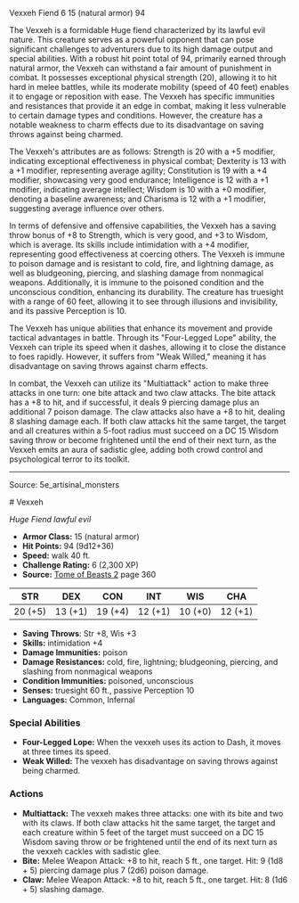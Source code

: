 <MonsterName/>Vexxeh</MonsterName>
<CreatureType/>Fiend</CreatureType>
<CR/>6</CR>
<AC/>15 (natural armor)</AC>
<HP/>94</HP>
<summary>The Vexxeh is a formidable Huge fiend characterized by its lawful evil nature. This creature serves as a powerful opponent that can pose significant challenges to adventurers due to its high damage output and special abilities. With a robust hit point total of 94, primarily earned through natural armor, the Vexxeh can withstand a fair amount of punishment in combat. It possesses exceptional physical strength (20), allowing it to hit hard in melee battles, while its moderate mobility (speed of 40 feet) enables it to engage or reposition with ease. The Vexxeh has specific immunities and resistances that provide it an edge in combat, making it less vulnerable to certain damage types and conditions. However, the creature has a notable weakness to charm effects due to its disadvantage on saving throws against being charmed.</summary>

<detail>

The Vexxeh's attributes are as follows: Strength is 20 with a +5 modifier, indicating exceptional effectiveness in physical combat; Dexterity is 13 with a +1 modifier, representing average agility; Constitution is 19 with a +4 modifier, showcasing very good endurance; Intelligence is 12 with a +1 modifier, indicating average intellect; Wisdom is 10 with a +0 modifier, denoting a baseline awareness; and Charisma is 12 with a +1 modifier, suggesting average influence over others.

In terms of defensive and offensive capabilities, the Vexxeh has a saving throw bonus of +8 to Strength, which is very good, and +3 to Wisdom, which is average. Its skills include intimidation with a +4 modifier, representing good effectiveness at coercing others. The Vexxeh is immune to poison damage and is resistant to cold, fire, and lightning damage, as well as bludgeoning, piercing, and slashing damage from nonmagical weapons. Additionally, it is immune to the poisoned condition and the unconscious condition, enhancing its durability. The creature has truesight with a range of 60 feet, allowing it to see through illusions and invisibility, and its passive Perception is 10.

The Vexxeh has unique abilities that enhance its movement and provide tactical advantages in battle. Through its "Four-Legged Lope" ability, the Vexxeh can triple its speed when it dashes, allowing it to close the distance to foes rapidly. However, it suffers from "Weak Willed," meaning it has disadvantage on saving throws against charm effects.

In combat, the Vexxeh can utilize its "Multiattack" action to make three attacks in one turn: one bite attack and two claw attacks. The bite attack has a +8 to hit, and if successful, it deals 9 piercing damage plus an additional 7 poison damage. The claw attacks also have a +8 to hit, dealing 8 slashing damage each. If both claw attacks hit the same target, the target and all creatures within a 5-foot radius must succeed on a DC 15 Wisdom saving throw or become frightened until the end of their next turn, as the Vexxeh emits an aura of sadistic glee, adding both crowd control and psychological terror to its toolkit.</detail>



---

Source: 5e_artisinal_monsters

<statblock>
# Vexxeh

*Huge* *Fiend* *lawful evil*

- **Armor Class:** 15 (natural armor)
- **Hit Points:** 94 (9d12+36)
- **Speed:** walk 40 ft.
- **Challenge Rating:** 6 (2,300 XP)
- **Source:** [Tome of Beasts 2](https://koboldpress.com/kpstore/product/tome-of-beasts-2-for-5th-edition) page 360

| STR | DEX | CON | INT | WIS | CHA |
| --- | --- | --- | --- | --- | --- |
| 20 (+5) | 13 (+1) | 19 (+4) | 12 (+1) | 10 (+0) | 12 (+1) |

- **Saving Throws**: Str +8, Wis +3
- **Skills:** intimidation +4
- **Damage Immunities:** poison
- **Damage Resistances:** cold, fire, lightning; bludgeoning, piercing, and slashing from nonmagical weapons
- **Condition Immunities:** poisoned, unconscious
- **Senses:** truesight 60 ft., passive Perception 10
- **Languages:** Common, Infernal

### Special Abilities

- **Four-Legged Lope:** When the vexxeh uses its action to Dash, it moves at three times its speed.
- **Weak Willed:** The vexxeh has disadvantage on saving throws against being charmed.

### Actions

- **Multiattack:** The vexxeh makes three attacks: one with its bite and two with its claws. If both claw attacks hit the same target, the target and each creature within 5 feet of the target must succeed on a DC 15 Wisdom saving throw or be frightened until the end of its next turn as the vexxeh cackles with sadistic glee.
- **Bite:** Melee Weapon Attack: +8 to hit, reach 5 ft., one target. Hit: 9 (1d8 + 5) piercing damage plus 7 (2d6) poison damage.
- **Claw:** Melee Weapon Attack: +8 to hit, reach 5 ft., one target. Hit: 8 (1d6 + 5) slashing damage.


</statblock>


